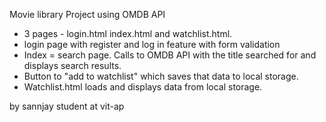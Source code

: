 Movie library Project using OMDB API


-   3 pages - login.html index.html and watchlist.html.
-   login page with register and log in feature with form validation
-   Index = search page. Calls to OMDB API with the title searched for and displays search results.
-   Button to "add to watchlist" which saves that data to local storage.
-   Watchlist.html loads and displays data from local storage.


by sannjay student at vit-ap